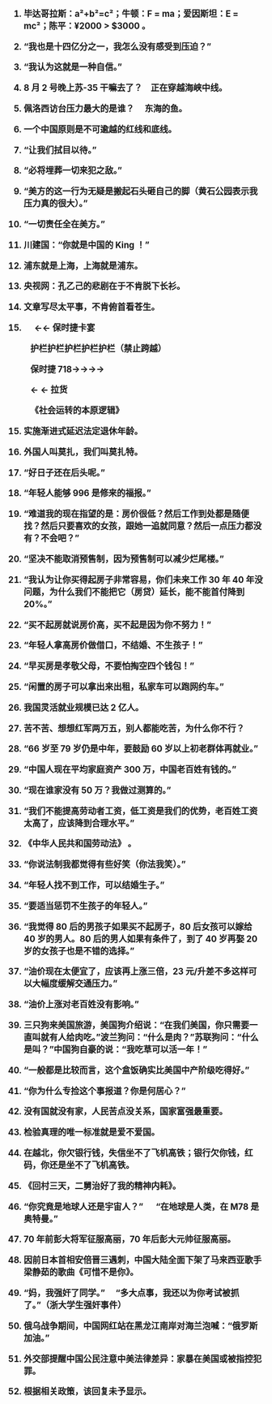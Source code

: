 <big><strong>

1. 毕达哥拉斯：a²+b²=c²；牛顿：F = ma；爱因斯坦：E = mc²；陈平：¥2000 > \$3000 。

2. “我也是十四亿分之一，我怎么没有感受到压迫？”

3. “我认为这就是一种自信。”

4. 8 月 2 号晚上苏-35 干嘛去了？&emsp;正在穿越海峡中线。

5. 佩洛西访台压力最大的是谁？&emsp; 东海的鱼。

6. 一个中国原则是不可逾越的红线和底线。

7. “让我们拭目以待。”

8. “必将埋葬一切来犯之敌。”

9. “美方的这一行为无疑是搬起石头砸自己的脚（黄石公园表示我压力真的很大）。”

10. “一切责任全在美方。”

11. 川建国：“你就是中国的 King ！”

12. 浦东就是上海，上海就是浦东。

13. 央视网：孔乙己的悲剧在于不肯脱下长衫。

14. 文章写尽太平事，不肯俯首看苍生。

15. &emsp; ←← 保时捷卡宴

&emsp; &emsp; 护栏护栏护栏护栏护栏（禁止跨越）

&emsp; &emsp; 保时捷 718→→→→

&emsp; &emsp; ← ← 拉货

&emsp; &emsp; 《社会运转的本原逻辑》

15. 实施渐进式延迟法定退休年龄。

16. 外国人叫莫扎，我们叫莫扎特。

17. “好日子还在后头呢。”

18. “年轻人能够 996 是修来的福报。”

19. “难道我的现在指望的是：房价很低？然后工作到处都是随便找？然后只要喜欢的女孩，跟她一追就同意？然后一点压力都没有？不会吧？”

20. “坚决不能取消预售制，因为预售制可以减少烂尾楼。”

21. “我认为让你买得起房子非常容易，你们未来工作 30 年 40 年没问题，为什么我们不能把它（房贷）延长，能不能首付降到 20%。”

22. “买不起房就说房价高，买不起是因为你不努力！”

23. “年轻人拿高房价做借口，不结婚、不生孩子！”

24. “早买房是孝敬父母，不要怕掏空四个钱包！”

25. “闲置的房子可以拿出来出租，私家车可以跑网约车。”

26. 我国灵活就业规模已达 2 亿人。

27. 苦不苦、想想红军两万五，别人都能吃苦，为什么你不行？

28. “66 岁至 79 岁仍是中年，要鼓励 60 岁以上初老群体再就业。”

29. “中国人现在平均家庭资产 300 万，中国老百姓有钱的。”

30. “现在谁家没有 50 万？我做过测算的。”

31. “我们不能提高劳动者工资，低工资是我们的优势，老百姓工资太高了，应该降到合理水平。”

32. 《中华人民共和国劳动法》 。

33. “你说法制我都觉得有些好笑（你法我笑）。”

34. “年轻人找不到工作，可以结婚生子。”

35. “要适当惩罚不生孩子的年轻人。”

36. “我觉得 80 后的男孩子如果买不起房子，80 后女孩可以嫁给 40 岁的男人。80 后的男人如果有条件了，到了 40 岁再娶 20 岁的女孩子也是不错的选择。”

37. “油价现在太便宜了，应该再上涨三倍，23 元/升差不多这样可以大幅度缓解交通压力。”

38. “油价上涨对老百姓没有影响。”

39. 三只狗来美国旅游，美国狗介绍说：“在我们美国，你只需要一直叫就有人给肉吃。”波兰狗问：“什么是肉？”苏联狗问：“什么是叫？”中国狗自豪的说：“我吃草可以活一年！”

40. “一般都是比较而言，这个盒饭确实比美国中产阶级吃得好。”

41. “你为什么专捡这个事报道？你是何居心？”

42. 没有国就没有家，人民苦点没关系，国家富强最重要。

43. 检验真理的唯一标准就是爱不爱国。

44. 在越北，你欠银行钱，失信坐不了飞机高铁；银行欠你钱，红码，你还是坐不了飞机高铁。

45. 《回村三天，二舅治好了我的精神内耗》。

46. “你究竟是地球人还是宇宙人？” &emsp; “在地球是人类，在 M78 是奥特曼。”

47. 70 年前彭大将军征服高丽，70 年后彭大元帅征服高丽。

48. 因前日本首相安倍晋三遇刺，中国大陆全面下架了马来西亚歌手梁静茹的歌曲《可惜不是你》。

49. “妈，我强奸了同学。” &emsp;“多大点事，我还以为你考试被抓了。”（浙大学生强奸事件）

50. 俄乌战争期间，中国网红站在黑龙江南岸对海兰泡喊：“俄罗斯加油。”

51. 外交部提醒中国公民注意中美法律差异：家暴在美国或被指控犯罪。

52. 根据相关政策，该回复未予显示。
